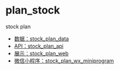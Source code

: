 # plan_stock
stock plan 
* [数据：stock_plan_data](https://github.com/lianghongle/stock_plan_data)
* [API：stock_plan_api](https://github.com/lianghongle/stock_plan_api)
* [展示：stock_plan_web](https://github.com/lianghongle/stock_plan_web)
* [微信小程序：stock_plan_wx_miniprogram](https://github.com/lianghongle/stock_plan_wx_miniprogram)
